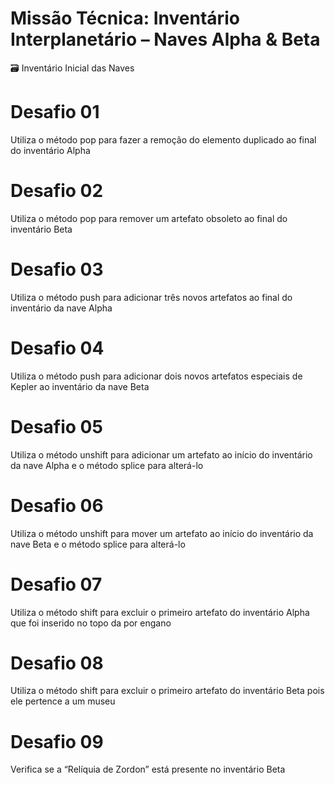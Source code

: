 ﻿# Missão Técnica: Inventário Interplanetário – Naves Alpha & Beta
🗃️ Inventário Inicial das Naves
# Desafio 01 
Utiliza o método pop para fazer a remoção do elemento duplicado ao final do inventário Alpha

# Desafio 02 
Utiliza o método pop para remover um artefato obsoleto ao final do inventário Beta

# Desafio 03 
Utiliza o método push para adicionar três novos artefatos ao final do inventário da nave Alpha

# Desafio 04 
Utiliza o método push para adicionar dois novos artefatos especiais de Kepler ao inventário da nave Beta

# Desafio 05 
Utiliza o método unshift para adicionar um artefato ao início do inventário da nave Alpha e o método splice para alterá-lo

# Desafio 06 
Utiliza o método unshift para mover um artefato ao início do inventário da nave Beta e o método splice para alterá-lo

# Desafio 07 
Utiliza o método shift para excluir o primeiro artefato do inventário Alpha que foi inserido no topo da por engano

# Desafio 08 
Utiliza o método shift para excluir o primeiro artefato do inventário Beta pois ele pertence a um museu

# Desafio 09 
Verifica se a “Relíquia de Zordon” está presente no inventário Beta